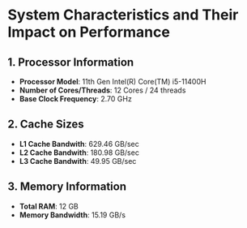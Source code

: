 # System Characteristics and Their Impact on Performance

## 1. Processor Information
- **Processor Model**: 11th Gen Intel(R) Core(TM) i5-11400H
- **Number of Cores/Threads**: 12 Cores / 24 threads
- **Base Clock Frequency**: 2.70 GHz

## 2. Cache Sizes
- **L1 Cache Bandwith**: 629.46 GB/sec
- **L2 Cache Bandwith**: 180.98 GB/sec
- **L3 Cache Bandwith**: 49.95 GB/sec

## 3. Memory Information
- **Total RAM**: 12 GB
- **Memory Bandwidth**: 15.19 GB/s

